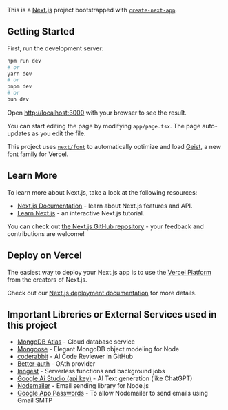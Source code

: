 This is a [Next.js](https://nextjs.org) project bootstrapped with [`create-next-app`](https://nextjs.org/docs/app/api-reference/cli/create-next-app).

## Getting Started

First, run the development server:

```bash
npm run dev
# or
yarn dev
# or
pnpm dev
# or
bun dev
```

Open [http://localhost:3000](http://localhost:3000) with your browser to see the result.

You can start editing the page by modifying `app/page.tsx`. The page auto-updates as you edit the file.

This project uses [`next/font`](https://nextjs.org/docs/app/building-your-application/optimizing/fonts) to automatically optimize and load [Geist](https://vercel.com/font), a new font family for Vercel.

## Learn More

To learn more about Next.js, take a look at the following resources:

- [Next.js Documentation](https://nextjs.org/docs) - learn about Next.js features and API.
- [Learn Next.js](https://nextjs.org/learn) - an interactive Next.js tutorial.

You can check out [the Next.js GitHub repository](https://github.com/vercel/next.js) - your feedback and contributions are welcome!

## Deploy on Vercel

The easiest way to deploy your Next.js app is to use the [Vercel Platform](https://vercel.com/new?utm_medium=default-template&filter=next.js&utm_source=create-next-app&utm_campaign=create-next-app-readme) from the creators of Next.js.

Check out our [Next.js deployment documentation](https://nextjs.org/docs/app/building-your-application/deploying) for more details.

## Important Libreries or External Services used in this project
- [MongoDB Atlas](https://www.mongodb.com/cloud/atlas) - Cloud database service
- [Mongoose](https://mongoosejs.com/) - Elegant MongoDB object modeling for Node
- [coderabbit](https://www.coderabbit.ai/) - AI Code Reviewer in GitHub
- [Better-auth](https://betterauth.dev/) - OAth provider
- [Inngest](https://www.inngest.com/) - Serverless functions and background jobs
- [Google Ai Studio (api key)](https://aistudio.google.com) - AI Text generation (like ChatGPT)
- [Nodemailer](https://nodemailer.com/about/) - Email sending library for Node.js
- [Google App Passwords]() - To allow Nodemailer to send emails using Gmail SMTP
